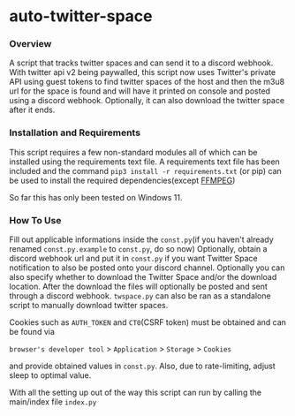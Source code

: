 # auto-twitter-space
### Overview
A script that tracks twitter spaces and can send it to a discord webhook. 
With twitter api v2 being paywalled, this script now uses Twitter's private API using guest tokens to find twitter spaces of the host and then the m3u8 url for the space is found and will have it printed on console and posted using a discord webhook. 
Optionally, it can also download the twitter space after it ends.

### Installation and Requirements
This script requires a few non-standard modules all of which can be installed using the requirements text file. A requirements text file has been included and the command `pip3 install -r requirements.txt` (or pip) can be used to install the required dependencies(except [FFMPEG](https://ffmpeg.org/))

So far this has only been tested on Windows 11. 

### How To Use
Fill out applicable informations inside the `const.py`(if you haven't already renamed `const.py.example` to `const.py`, do so now)
Optionally, obtain a discord webhook url and put it in `const.py` if you want Twitter Space notification to also be posted onto your discord channel.
Optionally you can also specify whether to download the Twitter Space and/or the download location. After the download the files will optionally be posted and sent through a discord webhook. `twspace.py` can also be ran as a standalone script to manually download twitter spaces.

Cookies such as `AUTH_TOKEN` and `CT0`(CSRF token) must be obtained and can be found via 

`browser's developer tool` > `Application` > `Storage` > `Cookies` 

and provide obtained values in `const.py`. Also, due to rate-limiting, adjust sleep to optimal value. 

With all the setting up out of the way this script can run by calling the main/index file `index.py`




